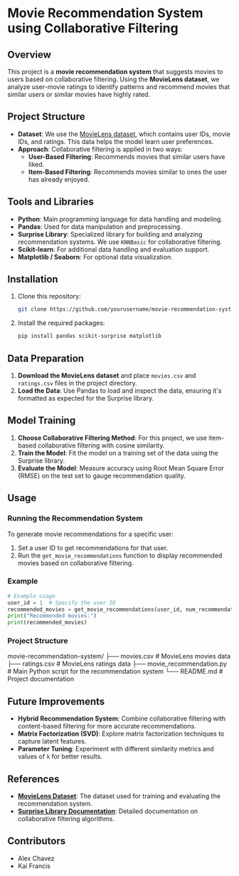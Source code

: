 # Movie Recommendation System using Collaborative Filtering

## Overview
This project is a **movie recommendation system** that suggests movies to users based on collaborative filtering. Using the **MovieLens dataset**, we analyze user-movie ratings to identify patterns and recommend movies that similar users or similar movies have highly rated.

## Project Structure
- **Dataset**: We use the [MovieLens dataset](https://grouplens.org/datasets/movielens/), which contains user IDs, movie IDs, and ratings. This data helps the model learn user preferences.
- **Approach**: Collaborative filtering is applied in two ways:
  - **User-Based Filtering**: Recommends movies that similar users have liked.
  - **Item-Based Filtering**: Recommends movies similar to ones the user has already enjoyed.

## Tools and Libraries
- **Python**: Main programming language for data handling and modeling.
- **Pandas**: Used for data manipulation and preprocessing.
- **Surprise Library**: Specialized library for building and analyzing recommendation systems. We use `KNNBasic` for collaborative filtering.
- **Scikit-learn**: For additional data handling and evaluation support.
- **Matplotlib / Seaborn**: For optional data visualization.

## Installation
1. Clone this repository:
    ```bash
    git clone https://github.com/yourusername/movie-recommendation-system.git
    ```
2. Install the required packages:
    ```bash
    pip install pandas scikit-surprise matplotlib
    ```

## Data Preparation
1. **Download the MovieLens dataset** and place `movies.csv` and `ratings.csv` files in the project directory.
2. **Load the Data**: Use Pandas to load and inspect the data, ensuring it's formatted as expected for the Surprise library.

## Model Training
1. **Choose Collaborative Filtering Method**: For this project, we use item-based collaborative filtering with cosine similarity.
2. **Train the Model**: Fit the model on a training set of the data using the Surprise library.
3. **Evaluate the Model**: Measure accuracy using Root Mean Square Error (RMSE) on the test set to gauge recommendation quality.

## Usage
### Running the Recommendation System
To generate movie recommendations for a specific user:
1. Set a user ID to get recommendations for that user.
2. Run the `get_movie_recommendations` function to display recommended movies based on collaborative filtering.

### Example
```python
# Example usage
user_id = 1  # Specify the user ID
recommended_movies = get_movie_recommendations(user_id, num_recommendations=5)
print("Recommended movies:")
print(recommended_movies)
```

### Project Structure
movie-recommendation-system/
├── movies.csv               # MovieLens movies data
├── ratings.csv              # MovieLens ratings data
├── movie_recommendation.py   # Main Python script for the recommendation system
└── README.md                # Project documentation

## Future Improvements

- **Hybrid Recommendation System**: Combine collaborative filtering with content-based filtering for more accurate recommendations.
- **Matrix Factorization (SVD)**: Explore matrix factorization techniques to capture latent features.
- **Parameter Tuning**: Experiment with different similarity metrics and values of `k` for better results.

## References

- **[MovieLens Dataset](https://www.kaggle.com/code/mrisdal/starter-movielens-20m-dataset-144a8ee2-e)**: The dataset used for training and evaluating the recommendation system.
- **[Surprise Library Documentation](https://surprise.readthedocs.io/en/stable/)**: Detailed documentation on collaborative filtering algorithms.

## Contributors
- Alex Chavez
- Kai Francis
